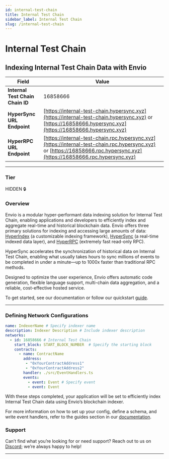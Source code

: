 ```yaml
---
id: internal-test-chain
title: Internal Test Chain
sidebar_label: Internal Test Chain
slug: /internal-test-chain
---
```


# Internal Test Chain

## Indexing Internal Test Chain Data with Envio

| **Field**                     | **Value**                                                                                          |
|-------------------------------|----------------------------------------------------------------------------------------------------|
| **Internal Test Chain Chain ID**     | 16858666                                                                                            |
| **HyperSync URL Endpoint**    | [https://internal-test-chain.hypersync.xyz](https://internal-test-chain.hypersync.xyz) or [https://16858666.hypersync.xyz](https://16858666.hypersync.xyz) |
| **HyperRPC URL Endpoint**     | [https://internal-test-chain.rpc.hypersync.xyz](https://internal-test-chain.rpc.hypersync.xyz) or [https://16858666.rpc.hypersync.xyz](https://16858666.rpc.hypersync.xyz) |

---

### Tier

HIDDEN 🔒

### Overview

Envio is a modular hyper-performant data indexing solution for Internal Test Chain, enabling applications and developers to efficiently index and aggregate real-time and historical blockchain data. Envio offers three primary solutions for indexing and accessing large amounts of data: [HyperIndex](/docs/HyperIndex/overview) (a customizable indexing framework), [HyperSync](/docs/HyperSync/overview) (a real-time indexed data layer), and [HyperRPC](/docs/HyperSync/overview-hyperrpc) (extremely fast read-only RPC).

HyperSync accelerates the synchronization of historical data on Internal Test Chain, enabling what usually takes hours to sync millions of events to be completed in under a minute—up to 1000x faster than traditional RPC methods.

Designed to optimize the user experience, Envio offers automatic code generation, flexible language support, multi-chain data aggregation, and a reliable, cost-effective hosted service.

To get started, see our documentation or follow our quickstart [guide](/docs/HyperIndex/contract-import).

---

### Defining Network Configurations

```yaml
name: IndexerName # Specify indexer name
description: Indexer Description # Include indexer description
networks:
  - id: 16858666 # Internal Test Chain  
    start_block: START_BLOCK_NUMBER  # Specify the starting block
    contracts:
      - name: ContractName
        address:
         - "0xYourContractAddress1"
         - "0xYourContractAddress2"
        handler: ./src/EventHandlers.ts
        events:
          - event: Event # Specify event
          - event: Event
```

With these steps completed, your application will be set to efficiently index Internal Test Chain data using Envio’s blockchain indexer.

For more information on how to set up your config, define a schema, and write event handlers, refer to the guides section in our [documentation](/docs/HyperIndex/configuration-file).

### Support

Can’t find what you’re looking for or need support? Reach out to us on [Discord](https://discord.com/invite/Q9qt8gZ2fX); we’re always happy to help!

---
